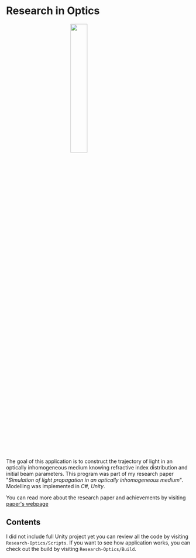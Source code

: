 # Research in Optics
<img src="https://user-images.githubusercontent.com/29094239/139557792-54ba2fb8-35a9-4a8e-9164-131640d75a37.PNG" style="display:block;margin-left: auto;margin-right: auto;width: 30%;" />

The goal of this application is to construct the trajectory of light in an optically inhomogeneous medium knowing refractive index distribution and initial beam parameters. This program was part of my research paper "*Simulation of light propagation in an optically inhomogeneous medium*". Modelling was implemented in *C#, Unity*.

You can read more about the research paper and achievements by visiting [paper's webpage](https://zakharov.netlify.app/research)  

## Contents

I did not include full Unity project yet you can review all the code by visiting `Research-Optics/Scripts`. If you want to see how application works, you can check out the build by visiting `Research-Optics/Build`.
